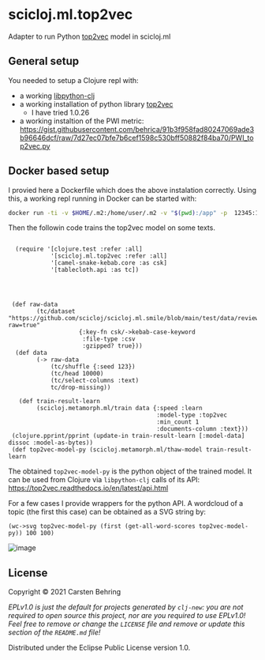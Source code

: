# scicloj.ml.top2vec

Adapter to run Python [top2vec](https://github.com/ddangelov/Top2Vec) model in scicloj.ml

## General setup

You needed to setup a Clojure repl with:
- a working [libpython-clj](https://github.com/clj-python/libpython-clj)
- a working installation of python library [top2vec](https://github.com/ddangelov/Top2Vec ) 
  - I have tried 1.0.26
- a working instaltion of the PWI metric: https://gist.githubusercontent.com/behrica/91b3f958fad80247069ade3b96646dcf/raw/7d27ec07bfe7b6cef1598c530bff50882f84ba70/PWI_top2vec.py

## Docker based setup

I provied here a Dockerfile which does the above instalation correctly. Using this, a working repl running in Docker can be started with:
```bash
docker run -ti -v $HOME/.m2:/home/user/.m2 -v "$(pwd):/app" -p  12345:12345 -w /app  scicloj.ml.top2vec  python3  -c "import cljbridge;cljbridge.init_clojure_repl(port=12345,bind='0.0.0.0')"
```

Then the followin code trains the top2vec model on some texts.

```

  (require '[clojure.test :refer :all]
            '[scicloj.ml.top2vec :refer :all]
            '[camel-snake-kebab.core :as csk]
            '[tablecloth.api :as tc])



  
 (def raw-data
        (tc/dataset "https://github.com/scicloj/scicloj.ml.smile/blob/main/test/data/reviews.csv.gz?raw=true"
                    {:key-fn csk/->kebab-case-keyword
                     :file-type :csv
                     :gzipped? true}))
  (def data
        (-> raw-data
            (tc/shuffle {:seed 123})
            (tc/head 10000)
            (tc/select-columns :text)
            tc/drop-missing))

   (def train-result-learn
        (scicloj.metamorph.ml/train data {:speed :learn
                                          :model-type :top2vec
                                          :min_count 1
                                          :documents-column :text}))
 (clojure.pprint/pprint (update-in train-result-learn [:model-data] dissoc :model-as-bytes))
 (def top2vec-model-py (scicloj.metamorph.ml/thaw-model train-result-learn
```
The obtained `top2vec-model-py` is the python object of the trained model.
It can be used from Clojure via `libpython-clj` calls of its API:
https://top2vec.readthedocs.io/en/latest/api.html

For a few cases I provide wrappers for the python API.
A wordcloud of a topic (the first  this case)  can be obtained as a SVG string by:

```
(wc->svg top2vec-model-py (first (get-all-word-scores top2vec-model-py)) 100 100)
```
![image](https://user-images.githubusercontent.com/127361/139656225-a32071f5-2866-4d93-847d-97ae5ca7d55e.png)

## License

Copyright © 2021 Carsten Behring

_EPLv1.0 is just the default for projects generated by `clj-new`: you are not_
_required to open source this project, nor are you required to use EPLv1.0!_
_Feel free to remove or change the `LICENSE` file and remove or update this_
_section of the `README.md` file!_

Distributed under the Eclipse Public License version 1.0.
